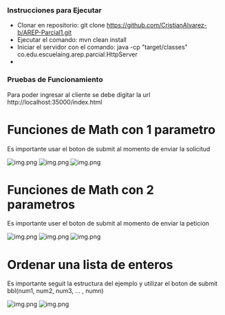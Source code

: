 ### Instrucciones para Ejecutar

- Clonar en repositorio:
    git clone https://github.com/CristianAlvarez-b/AREP-Parcial1.git
- Ejecutar el comando:
    mvn clean install
- Iniciar el servidor con el comando:
  java -cp "target/classes" co.edu.escuelaing.arep.parcial.HttpServer
- 
### Pruebas de Funcionamiento
Para poder ingresar al cliente se debe digitar la url
http://localhost:35000/index.html
# Funciones de Math con 1 parametro
Es importante usar el boton de submit al momento de enviar la solicitud

![img.png](src/main/resources/static/img/img.png)
![img.png](src/main/resources/static/img/img1.png)
![img.png](src/main/resources/static/img/img2.png)

# Funciones de Math con 2 parametros

Es importante user el boton de submit al momento de enviar la peticion

![img.png](src/main/resources/static/img/img3.png)
![img.png](src/main/resources/static/img/img4.png)
![img.png](src/main/resources/static/img/img5.png)

# Ordenar una lista de enteros
Es importante seguit la estructura del ejemplo y utilizar el boton de submit
bbl(num1, num2, num3, ... , numn)

![img.png](src/main/resources/static/img/img6.png)
![img.png](src/main/resources/static/img/img7.png)



